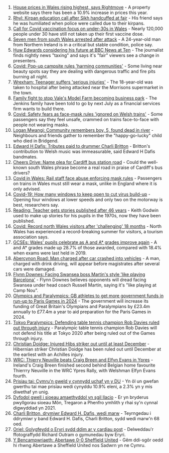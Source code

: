 1. [House prices in Wales rising highest, says Rightmove](https://www.bbc.co.uk/news/uk-wales-58203740) - A property website says there has been a 10.9% increase in prices this year.
2. [Rhyl: Kirpan education call after Sikh handcuffed at fair](https://www.bbc.co.uk/news/uk-wales-58099624) - His friend says he was humiliated when police were called due to their kirpans.
3. [Call for Covid vaccination focus on under-30s in Wales](https://www.bbc.co.uk/news/uk-wales-58224626) - Nearly 120,000 people under 30 have still not taken up their first vaccine dose.
4. [Seven men from south Wales arrested after attack](https://www.bbc.co.uk/news/uk-northern-ireland-58221966) - A 24-year-old man from Northern Ireland is in a critical but stable condition, police say.
5. [Huw Edwards considering his future at BBC News at Ten](https://www.bbc.co.uk/news/uk-wales-58224273) - The journalist finds nightly news "taxing" and says it's "fair" viewers see a change in presenters.
6. [Covid: Pop-up campsite rules 'harming communities'](https://www.bbc.co.uk/news/uk-wales-58009261) - Some living near beauty spots say they are dealing with dangerous traffic and fire pits burning all night.
7. [Wrexham: Teenager suffers 'serious injuries'](https://www.bbc.co.uk/news/uk-wales-58224091) - The 18-year-old was taken to hospital after being attacked near the Morrisons supermarket in the town.
8. [Family fight to stop Vale's Model Farm becoming business park](https://www.bbc.co.uk/news/uk-wales-58217398) - The Jenkins family have been told to go by next July as a financial services firm wants to build there.
9. [Covid: Safety fears as face-mask rules 'ignored on Welsh trains'](https://www.bbc.co.uk/news/uk-wales-58144669) - Some passengers say they feel unsafe, crammed on trains face-to-face with people not wearing masks.
10. [Logan Mwangi: Community remembers boy, 5, found dead in river](https://www.bbc.co.uk/news/uk-wales-58213255) - Neighbours and friends gather to remember the "happy-go-lucky" child who died in Bridgend.
11. [Edward H Dafis: Tributes paid to drummer Charli Britton](https://www.bbc.co.uk/news/uk-wales-58223168) - Britton's contribution to Welsh music was immeasurable, said Edward H Dafis bandmates.
12. [Cheers Drive: Name plea for Cardiff bus station road](https://www.bbc.co.uk/news/uk-wales-58216521) - Could the well-known south Wales phrase become a real road in praise of Cardiff's bus drivers?
13. [Covid in Wales: Rail staff face abuse enforcing mask rules](https://www.bbc.co.uk/news/uk-wales-58205655) - Passengers on trains in Wales must still wear a mask, unlike in England where it is only advised.
14. [Covid-19: How many windows to keep open to cut virus build-up](https://www.bbc.co.uk/news/uk-wales-58204733) - Opening four windows at lower speeds and only two on the motorway is best, researchers say.
15. [Reading: Teacher gets stories published after 46 years](https://www.bbc.co.uk/news/uk-wales-58189969) - Keith Godwin used to make up stories for his pupils in the 1970s, now they have been published.
16. [Covid: Record north Wales visitors after 'challenging' 18 months](https://www.bbc.co.uk/news/uk-wales-58201388) - North Wales has experienced a record-breaking summer for visitors, a tourism association says.
17. [GCSEs: Wales' pupils celebrate as A and A* grades improve again](https://www.bbc.co.uk/news/uk-wales-58191705) - A and A* grades made up 28.7% of those awarded, compared with 18.4% when exams were last held in 2019.
18. [Abercynon Road: Man charged after car crashed into vehicles](https://www.bbc.co.uk/news/uk-wales-58184062) - A man, charged with drink driving, will appear before magistrates after several cars were damaged.
19. [Flynn Downes: Facing Swansea boss Martin's style 'like playing Barcelona'](https://www.bbc.co.uk/sport/football/58221376) - Flynn Downes believes opponents will dread facing Swansea under head coach Russell Martin, saying it's "like playing at Camp Nou".
20. [Olympics and Paralympics: GB athletes to get more government funds in run-up to Paris Games in 2024](https://www.bbc.co.uk/sport/58222726) - The government will increase its funding of Great Britain's Olympians and Paralympians by £23.4m annually to £77.4m a year to aid preparation for the Paris Games in 2024.
21. [Tokyo Paralympics: Defending table tennis champion Rob Davies ruled out through injury](https://www.bbc.co.uk/sport/disability-sport/58220983) - Paralympic table tennis champion Rob Davies will not defend his title at Tokyo 2020 after being ruled out of the Games through injury.
22. [Christian Doidge: Injured Hibs striker out until at least December](https://www.bbc.co.uk/sport/football/58223008) - Hibernian striker Christian Doidge has been ruled out until December at the earliest with an Achilles injury.
23. [WRC: Thierry Neuville beats Craig Breen and Elfyn Evans in Ypres](https://www.bbc.co.uk/sport/motorsport/58221373) - Ireland's Craig Breen finished second behind Belgian home favourite Thierrry Neuville in the WRC Ypres Rally, with Welshman Elfyn Evans fourth.
24. [Prisiau tai: Cymru'n gweld y cynnydd uchaf yn y DU](https://www.bbc.co.uk/newyddion/58217949) - Yn ôl un gwefan gwerthu tai mae prisiau wedi cynyddu 10.9% eleni, a 2.3% yn y mis diwethaf yn unig.
25. [Dyfodol gwell i sioeau amaethyddol yn sgil llacio](https://www.bbc.co.uk/newyddion/58193752) - Er yn bryderus pwyllgorau sioeau Môn, Tregaron a Phenfro ymhlith y rhai sy'n cynnal digwyddiad yn 2021.
26. [Charli Britton, drymiwr Edward H. Dafis, wedi marw](https://www.bbc.co.uk/newyddion/58209274) - Teyrngedau i ddrymiwr y band Edward H. Dafis, Charli Britton, sydd wedi marw'n 68 oed.
27. [Oriel: Golygfeydd o Eryri sydd ddim ar y cardiau post](https://www.bbc.co.uk/newyddion/58089792) - Delweddau'r ffotograffydd Richard Outram o gymunedau byw Eryri.
28. [Y Bencampwriaeth: Abertawe 0-0 Sheffield United](https://www.bbc.co.uk/newyddion/58209273) - Gêm ddi-sgôr oedd hi rhwng Abertawe a Sheffield United nos Sadwrn yn ne Cymru.
